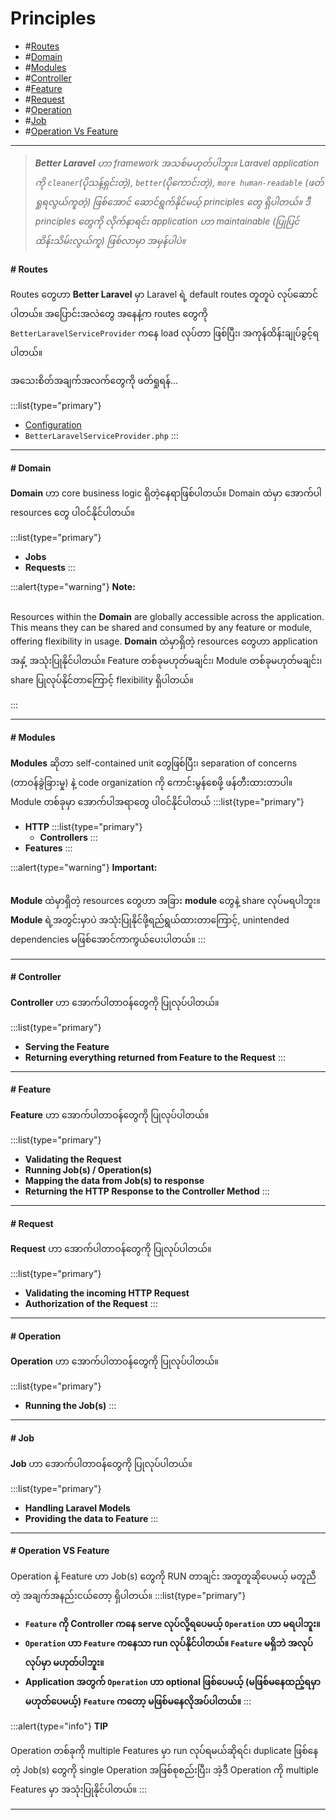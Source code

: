 # Principles

- #[Routes](#routes)
- #[Domain](#domain)
- #[Modules](#modules)
- #[Controller](#controller)
- #[Feature](#feature)
- #[Request](#request)
- #[Operation](#operation)
- #[Job](#job)
- #[Operation Vs Feature](#operation-vs-feature)

---

>***Better Laravel** ဟာ framework အသစ်မဟုတ်ပါဘူး။ Laravel application ကို `cleaner`(ပိုသန့်ရှင်းတဲ့), `better`(ပိုကောင်းတဲ့), `more human-readable` (ဖတ်ရှုရလွယ်ကူတဲ့) ဖြစ်အောင် ဆောင်ရွက်နိုင်မယ့် principles တွေ ရှိပါတယ်။ ဒီ principles တွေကို လိုက်နာရင်း application ဟာ maintainable (ပြုပြင်ထိန်းသိမ်းလွယ်ကူ) ဖြစ်လာမှာ အမှန်ပါပဲ။*

#### # Routes
<a id="routes"></a>

Routes တွေဟာ **Better Laravel** မှာ Laravel ရဲ့ default routes တူတူပဲ လုပ်ဆောင်ပါတယ်။ အပြောင်းအလဲတွေ အနေနဲ့က routes တွေကို `BetterLaravelServiceProvider` ကနေ load လုပ်တာ ဖြစ်ပြီး၊ အကုန်ထိန်းချုပ်ခွင့်ရပါတယ်။

အသေးစိတ်အချက်အလက်တွေကို ဖတ်ရှုရန်...

:::list{type="primary"}
- [Configuration](configuration)
- `BetterLaravelServiceProvider.php`
:::

---

#### # Domain
<a id="domain"></a>

**Domain** ဟာ core business logic ရှိတဲ့နေရာဖြစ်ပါတယ်။ Domain ထဲမှာ အောက်ပါ resources တွေ ပါဝင်နိုင်ပါတယ်။

:::list{type="primary"}
- **Jobs**
- **Requests**
:::

:::alert{type="warning"}
**Note:**<br><br>

Resources within the **Domain** are globally accessible across the application. This means they can be shared and consumed by any feature or module, offering flexibility in usage.
**Domain** ထဲမှာရှိတဲ့ resources တွေဟာ application အနှံ့ အသုံးပြုနိုင်ပါတယ်။ Feature တစ်ခုမဟုတ်မချင်း၊ Module တစ်ခုမဟုတ်မချင်း၊ share ပြုလုပ်နိုင်တာကြောင့် flexibility ရှိပါတယ်။

:::

---

#### # Modules
<a id="modules"></a>

**Modules** ဆိုတာ self-contained unit တွေဖြစ်ပြီး၊ separation of concerns (တာဝန်ခွဲခြားမှု) နဲ့ code organization ကို ကောင်းမွန်စေဖို့ ဖန်တီးထားတာပါ။ Module တစ်ခုမှာ အောက်ပါအရာတွေ ပါဝင်နိုင်ပါတယ်
:::list{type="primary"}
- **HTTP**
	:::list{type="primary"}
	- **Controllers**
	:::
- **Features**
:::

:::alert{type="warning"}
**Important:** <br><br>

**Module** ထဲမှာရှိတဲ့ resources တွေဟာ အခြား **module** တွေနဲ့ share လုပ်မရပါဘူး။ **Module** ရဲ့အတွင်းမှာပဲ အသုံးပြုနိုင်ဖို့ရည်ရွယ်ထားတာကြောင့်, unintended dependencies မဖြစ်အောင်ကာကွယ်ပေးပါတယ်။
:::

---

#### # Controller
<a id="controller"></a>

**Controller** ဟာ အောက်ပါတာဝန်တွေကို ပြုလုပ်ပါတယ်။

:::list{type="primary"}
- **Serving the Feature**
- **Returning everything returned from Feature to the Request**
:::

---

#### # Feature
<a id="feature"></a>

**Feature** ဟာ အောက်ပါတာဝန်တွေကို ပြုလုပ်ပါတယ်။

:::list{type="primary"}
- **Validating the Request**
- **Running Job(s) / Operation(s)**
- **Mapping the data from Job(s) to response**
- **Returning the HTTP Response to the Controller Method**
:::

---

#### # Request
<a id="request"></a>

**Request** ဟာ အောက်ပါတာဝန်တွေကို ပြုလုပ်ပါတယ်။

:::list{type="primary"}
- **Validating the incoming HTTP Request**
- **Authorization of the Request**
:::

---

#### # Operation
<a id="operation"></a>

**Operation** ဟာ အောက်ပါတာဝန်တွေကို ပြုလုပ်ပါတယ်။

:::list{type="primary"}
- **Running the Job(s)**
:::

---

#### # Job
<a id="job"></a>

**Job** ဟာ အောက်ပါတာဝန်တွေကို ပြုလုပ်ပါတယ်။

:::list{type="primary"}
- **Handling Laravel Models**
- **Providing the data to Feature**
:::

---

#### # Operation VS Feature
<a id="operation-vs-feature"></a>

Operation နဲ့ Feature ဟာ Job(s) တွေကို RUN တာချင်း အတူတူဆိုပေမယ့် မတူညီတဲ့ အချက်အနည်းငယ်တော့ ရှိပါတယ်။
:::list{type="primary"}
- **`Feature` ကို Controller ကနေ serve လုပ်လို့ရပေမယ့် `Operation` ဟာ မရပါဘူး။**
- **`Operation` ဟာ `Feature` ကနေသာ run လုပ်နိုင်ပါတယ်။ `Feature` မရှိဘဲ အလုပ်လုပ်မှာ မဟုတ်ပါဘူး။**
- **Application အတွက် `Operation` ဟာ optional ဖြစ်ပေမယ့် (မဖြစ်မနေထည့်ရမှာ မဟုတ်ပေမယ့်) `Feature` ကတော့ မဖြစ်မနေလိုအပ်ပါတယ်။**
:::

:::alert{type="info"}
**TIP** <br><br>
Operation တစ်ခုကို multiple Features မှာ run လုပ်ရမယ်ဆိုရင်၊ duplicate ဖြစ်နေတဲ့ Job(s) တွေကို single Operation အဖြစ်စုစည်းပြီး၊ အဲ့ဒီ Operation ကို multiple Features မှာ အသုံးပြုနိုင်ပါတယ်။
:::

---
